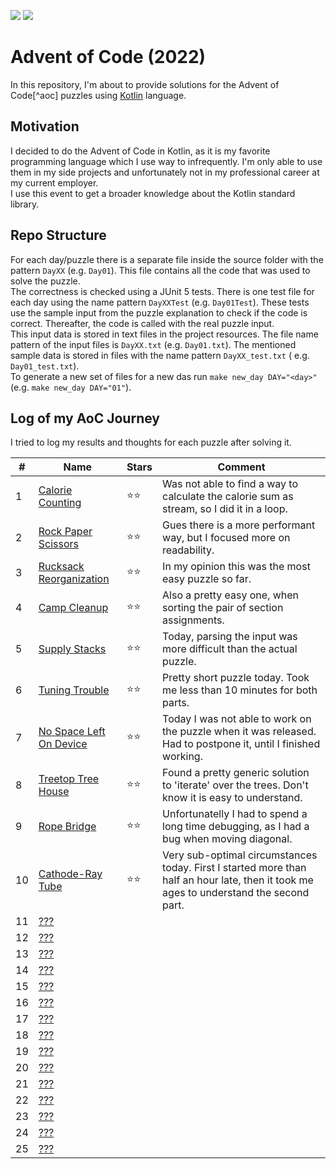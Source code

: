 ![](https://img.shields.io/static/v1?label=%F0%9F%93%85%20Completed%20Days&message=10&color=blue&style=flat-square)
![](https://img.shields.io/static/v1?label=%E2%AD%90%20Gained%20Stars&message=20&color=yellow&style=flat-square)

# Advent of Code (2022)

In this repository, I'm about to provide solutions for the Advent of Code[^aoc] puzzles using [Kotlin][kotlin] language.

## Motivation

I decided to do the Advent of Code in Kotlin, as it is my favorite programming language which I use way to infrequently.
I'm only
able to use them in my side projects and unfortunately not in my professional career at my current employer.  
I use this event to get a broader knowledge about the Kotlin standard library.

## Repo Structure

For each day/puzzle there is a separate file inside the source folder with the pattern `DayXX` (e.g. `Day01`). This file
contains
all the code that was used to solve the puzzle.  
The correctness is checked using a JUnit 5 tests. There is one test file for each day using the name
pattern `DayXXTest` (e.g.
`Day01Test`). These tests use the sample input from the puzzle explanation to check if the code is correct. Thereafter,
the
code is called with the real puzzle input.  
This input data is stored in text files in the project resources. The file name pattern of the input files
is `DayXX.txt`
(e.g. `Day01.txt`). The mentioned sample data is stored in files with the name pattern `DayXX_test.txt` (
e.g. `Day01_test.txt`).  
To generate a new set of files for a new das run `make new_day DAY="<day>"` (e.g. `make new_day DAY="01"`).

## Log of my AoC Journey

I tried to log my results and thoughts for each puzzle after solving it.

| #   | Name                         | Stars | Comment                                                                                                                                |
| --- |------------------------------|-------|----------------------------------------------------------------------------------------------------------------------------------------|
| 1   | [Calorie Counting][1]        | ⭐⭐    | Was not able to find a way to calculate the calorie sum as stream, so I did it in a loop.                                              |
| 2   | [Rock Paper Scissors][2]     | ⭐⭐    | Gues there is a more performant way, but I focused more on readability.                                                                |
| 3   | [Rucksack Reorganization][3] | ⭐⭐    | In my opinion this was the most easy puzzle so far.                                                                                    |
| 4   | [Camp Cleanup][4]            | ⭐⭐    | Also a pretty easy one, when sorting the pair of section assignments.                                                                  |
| 5   | [Supply Stacks][5]           | ⭐⭐    | Today, parsing the input was more difficult than the actual puzzle.                                                                    |
| 6   | [Tuning Trouble][6]          | ⭐⭐    | Pretty short puzzle today. Took me less than 10 minutes for both parts.                                                                |
| 7   | [No Space Left On Device][7] | ⭐⭐    | Today I was not able to work on the puzzle when it was released. Had to postpone it, until I finished working.                         |
| 8   | [Treetop Tree House][8]      | ⭐⭐    | Found a pretty generic solution to 'iterate' over the trees. Don't know it is easy to understand.                                      |
| 9   | [Rope Bridge][9]             | ⭐⭐    | Unfortunatelly I had to spend a long time debugging, as I had a bug when moving diagonal.                                              |
| 10  | [Cathode-Ray Tube][10]       | ⭐⭐    | Very sub-optimal circumstances today. First I started more than half an hour late, then it took me ages to understand the second part. |
| 11  | [???][11]                    |       |                                                                                                                                        |
| 12  | [???][12]                    |       |                                                                                                                                        |
| 13  | [???][13]                    |       |                                                                                                                                        |
| 14  | [???][14]                    |       |                                                                                                                                        |
| 15  | [???][15]                    |       |                                                                                                                                        |
| 16  | [???][16]                    |       |                                                                                                                                        |
| 17  | [???][17]                    |       |                                                                                                                                        |
| 18  | [???][18]                    |       |                                                                                                                                        |
| 19  | [???][19]                    |       |                                                                                                                                        |
| 20  | [???][20]                    |       |                                                                                                                                        |
| 21  | [???][21]                    |       |                                                                                                                                        |
| 22  | [???][22]                    |       |                                                                                                                                        |
| 23  | [???][23]                    |       |                                                                                                                                        |
| 24  | [???][24]                    |       |                                                                                                                                        |
| 25  | [???][24]                    |       |                                                                                                                                        |

[aoc]: https://adventofcode.com

[kotlin]: https://kotlinlang.org

[1]: https://adventofcode.com/2022/day/1

[2]: https://adventofcode.com/2022/day/2

[3]: https://adventofcode.com/2022/day/3

[4]: https://adventofcode.com/2022/day/4

[5]: https://adventofcode.com/2022/day/5

[6]: https://adventofcode.com/2022/day/6

[7]: https://adventofcode.com/2022/day/7

[8]: https://adventofcode.com/2022/day/8

[9]: https://adventofcode.com/2022/day/9

[10]: https://adventofcode.com/2022/day/10

[11]: https://adventofcode.com/2022/day/11

[12]: https://adventofcode.com/2022/day/12

[13]: https://adventofcode.com/2022/day/13

[14]: https://adventofcode.com/2022/day/14

[15]: https://adventofcode.com/2022/day/15

[16]: https://adventofcode.com/2022/day/16

[17]: https://adventofcode.com/2022/day/17

[18]: https://adventofcode.com/2022/day/18

[19]: https://adventofcode.com/2022/day/19

[20]: https://adventofcode.com/2022/day/20

[21]: https://adventofcode.com/2022/day/21

[22]: https://adventofcode.com/2022/day/22

[23]: https://adventofcode.com/2022/day/23

[24]: https://adventofcode.com/2022/day/24

[25]: https://adventofcode.com/2022/day/25
